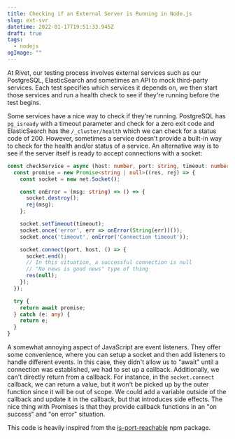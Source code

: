 ```yaml
---
title: Checking if an External Server is Running in Node.js
slug: ext-svr
datetime: 2022-01-17T19:51:33.945Z
draft: true
tags:
  - nodejs
ogImage: ""
---
```

At Rivet, our testing process involves external services such as our PostgreSQL, ElasticSearch and sometimes an API to mock third-party services. Each test specifies which services it depends on, we then start those services and run a health check to see if they're running before the test begins.

Some services have a nice way to check if they're running. PostgreSQL has `pg_isready` with a timeout parameter and check for a zero exit code and ElasticSearch has the `/_cluster/health` which we can check for a status code of 200. However, sometimes a service doesn't provide a built-in way to check for the health and/or status of a service. An alternative way is to see if the server itself is ready to accept connections with a socket:

```typescript
const checkService = async (host: number, port: string, timeout: number) => {
  const promise = new Promise<string | null>((res, rej) => {
    const socket = new net.Socket();

    const onError = (msg: string) => () => {
      socket.destroy();
      rej(msg);
    };

    socket.setTimeout(timeout);
    socket.once('error', err => onError(String(err))());
    socket.once('timeout', onError('Connection timeout'));

    socket.connect(port, host, () => {
      socket.end();
      // In this situation, a successful connection is null
      // "No news is good news" type of thing
      res(null); 
    });
  });

  try {
    return await promise;
  } catch (e: any) {
    return e;
  }
}
```

A somewhat annoying aspect of JavaScript are event listeners. They offer some convenience, where you can setup a socket and then add listeners to handle different events. In this case, they didn't allow us to "await" until a connection was established, we had to set up a callback. Additionally, we can't directly return from a callback. For instance, in the `socket.connect` callback, we can return a value, but it won't be picked up by the outer function since it will be out of scope. We could add a variable outside of the callback and update it in the callback, but that introduces side effects. The nice thing with Promises is that they provide callback functions in an "on success" and "on error" situation.

This code is heavily inspired from the [is-port-reachable](https://github.com/sindresorhus/is-port-reachable/blob/main/index.js) npm package.
